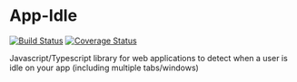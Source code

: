 # App-Idle

[![Build Status](https://github.com/wildan2711/app-idle/workflows/Build/badge.svg)](https://github.com/wildan2711/app-idle/actions)
[![Coverage Status](https://coveralls.io/repos/github/wildan2711/app-idle/badge.svg?branch=coverage)](https://coveralls.io/github/wildan2711/app-idle?branch=coverage)

Javascript/Typescript library for web applications to detect when a user is idle on your app (including multiple tabs/windows)
